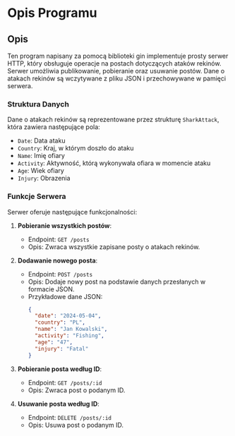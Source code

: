 # Opis Programu

## Opis

Ten program napisany za pomocą biblioteki gin implementuje prosty serwer HTTP, który obsługuje operacje na postach dotyczących ataków rekinów. Serwer umożliwia publikowanie, pobieranie oraz usuwanie postów. Dane o atakach rekinów są wczytywane z pliku JSON i przechowywane w pamięci serwera.

### Struktura Danych

Dane o atakach rekinów są reprezentowane przez strukturę `SharkAttack`, która zawiera następujące pola:
- `Date`: Data ataku
- `Country`: Kraj, w którym doszło do ataku
- `Name`: Imię ofiary
- `Activity`: Aktywność, którą wykonywała ofiara w momencie ataku
- `Age`: Wiek ofiary
- `Injury`: Obrazenia

### Funkcje Serwera

Serwer oferuje następujące funkcjonalności:

1. **Pobieranie wszystkich postów**:
   - Endpoint: `GET /posts`
   - Opis: Zwraca wszystkie zapisane posty o atakach rekinów.

2. **Dodawanie nowego posta**:
   - Endpoint: `POST /posts`
   - Opis: Dodaje nowy post na podstawie danych przesłanych w formacie JSON.
   - Przykładowe dane JSON:
     ```json
     {
       "date": "2024-05-04",
       "country": "PL",
       "name": "Jan Kowalski",
       "activity": "Fishing",
       "age": "47",
       "injury": "Fatal"
     }
     ```

3. **Pobieranie posta według ID**:
   - Endpoint: `GET /posts/:id`
   - Opis: Zwraca post o podanym ID.

4. **Usuwanie posta według ID**:
   - Endpoint: `DELETE /posts/:id`
   - Opis: Usuwa post o podanym ID.

